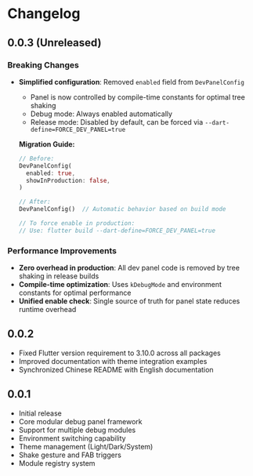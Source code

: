 # Changelog

## 0.0.3 (Unreleased)

### Breaking Changes
* **Simplified configuration**: Removed `enabled` field from `DevPanelConfig`
  - Panel is now controlled by compile-time constants for optimal tree shaking
  - Debug mode: Always enabled automatically
  - Release mode: Disabled by default, can be forced via `--dart-define=FORCE_DEV_PANEL=true`
  
  **Migration Guide:**
  ```dart
  // Before:
  DevPanelConfig(
    enabled: true,
    showInProduction: false,
  )
  
  // After:
  DevPanelConfig()  // Automatic behavior based on build mode
  
  // To force enable in production:
  // Use: flutter build --dart-define=FORCE_DEV_PANEL=true
  ```

### Performance Improvements
* **Zero overhead in production**: All dev panel code is removed by tree shaking in release builds
* **Compile-time optimization**: Uses `kDebugMode` and environment constants for optimal performance
* **Unified enable check**: Single source of truth for panel state reduces runtime overhead

## 0.0.2

* Fixed Flutter version requirement to 3.10.0 across all packages
* Improved documentation with theme integration examples  
* Synchronized Chinese README with English documentation

## 0.0.1

* Initial release
* Core modular debug panel framework
* Support for multiple debug modules
* Environment switching capability
* Theme management (Light/Dark/System)
* Shake gesture and FAB triggers
* Module registry system